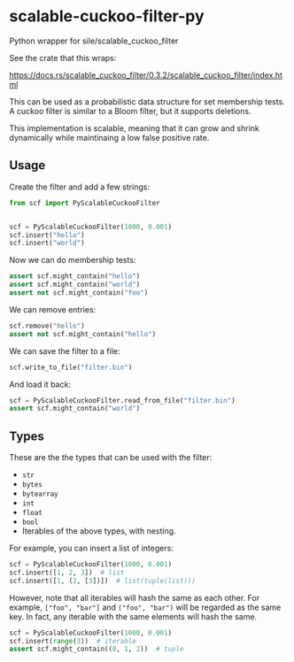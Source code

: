 # scalable-cuckoo-filter-py
Python wrapper for sile/scalable_cuckoo_filter

See the crate that this wraps:

https://docs.rs/scalable_cuckoo_filter/0.3.2/scalable_cuckoo_filter/index.html

This can be used as a probabilistic data structure for set membership tests. 
A cuckoo filter is similar to a Bloom filter, but it supports deletions.

This implementation is scalable, meaning that it can grow and shrink 
dynamically while maintinaing a low false positive rate.

## Usage

Create the filter and add a few strings:

```python
from scf import PyScalableCuckooFilter


scf = PyScalableCuckooFilter(1000, 0.001)
scf.insert("hello")
scf.insert("world")
```

Now we can do membership tests:

```python
assert scf.might_contain("hello")
assert scf.might_contain("world")
assert not scf.might_contain("foo")
```

We can remove entries:

```python 
scf.remove("hello")
assert not scf.might_contain("hello")
```

We can save the filter to a file:

```python 
scf.write_to_file("filter.bin")
```

And load it back:

```python 
scf = PyScalableCuckooFilter.read_from_file("filter.bin")
assert scf.might_contain("world")
```

## Types

These are the the types that can be used with the filter:
- `str`
- `bytes`
- `bytearray`
- `int`
- `float`
- `bool`
- Iterables of the above types, with nesting.

For example, you can insert a list of integers:

```python
scf = PyScalableCuckooFilter(1000, 0.001)
scf.insert([1, 2, 3])  # list
scf.insert([1, (2, [3])])  # list(tuple(list)))
```

However, note that all iterables will hash the same as each other. For example, 
`["foo", "bar"]` and `("foo", "bar")` will be regarded as the same key.
In fact, any iterable with the same elements will hash the same.

```python
scf = PyScalableCuckooFilter(1000, 0.001)
scf.insert(range(3))  # iterable
assert scf.might_contain((0, 1, 2))  # tuple
```
